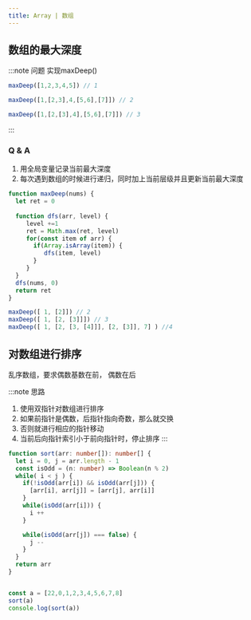 ```yaml
---
title: Array | 数组
---
```


## 数组的最大深度


:::note 问题
实现maxDeep()
```js
maxDeep([1,2,3,4,5]) // 1

maxDeep([1,[2,3],4,[5,6],[7]]) // 2

maxDeep([1,[2,[3],4],[5,6],[7]]) // 3
```
:::


### Q & A

1. 用全局变量记录当前最大深度
2. 每次遇到数组的时候进行递归，同时加上当前层级并且更新当前最大深度

```js
function maxDeep(nums) {
  let ret = 0
  
  function dfs(arr, level) {
     level +=1
     ret = Math.max(ret, level)
     for(const item of arr) {
       if(Array.isArray(item)) {
          dfs(item, level)
       }
     }
  }
  dfs(nums, 0)
  return ret
}

maxDeep([ 1, [2]]) // 2
maxDeep([ 1, [2, [3]]]) // 3
maxDeep([ 1, [2, [3, [4]]], [2, [3]], 7] ) //4
```


## 对数组进行排序

乱序数组，要求偶数基数在前， 偶数在后


:::note 思路
1. 使用双指针对数组进行排序
2. 如果前指针是偶数，后指针指向奇数，那么就交换
3. 否则就进行相应的指针移动
4. 当前后向指针索引小于前向指针时，停止排序
:::


```ts
function sort(arr: number[]): number[] {
  let i = 0, j = arr.length - 1
  const isOdd = (n: number) => Boolean(n % 2)
  while( i < j ) {
    if(!isOdd(arr[i]) && isOdd(arr[j])) {
      [arr[i], arr[j]] = [arr[j], arr[i]]
    }
    while(isOdd(arr[i])) {
      i ++
    }

    while(isOdd(arr[j]) === false) {
      j --
    }
  }
  return arr
}


const a = [22,0,1,2,3,4,5,6,7,8]
sort(a)
console.log(sort(a))
```